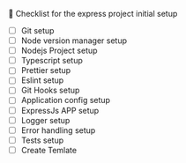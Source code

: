 🚀 Checklist for the express project initial setup

- [ ] Git setup
- [ ] Node version manager setup
- [ ] Nodejs Project setup
- [ ] Typescript setup
- [ ] Prettier setup
- [ ] Eslint setup
- [ ] Git Hooks setup
- [ ] Application config setup
- [ ] ExpressJs APP setup
- [ ] Logger setup
- [ ] Error handling setup
- [ ] Tests setup
- [ ] Create Temlate
